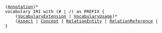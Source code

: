 <pre class="highlight highlight-html">
(<a href="#Annotation-Syntax">Annotation</a>)*
vocabulary IRI with (# | /) as PREFIX {
	(<a href="#VocabularyExtension-Syntax">VocabularyExtension</a> | <a href="#VocabularyUsage-Syntax">VocabularyUsage</a>)*
	(<a href="#Aspect-Syntax">Aspect</a> | <a href="#Concept-Syntax">Concept</a> | <a href="#RelationEntity-Syntax">RelationEntity</a> | <a href="#RelationReference-Syntax">RelationReference</a> | <a href="#Structure-Syntax">Structure</a> | <a href="#FacetedScalar-Syntax">FacetedScalar</a> | <a href="#EnumeratedScalar-Syntax">EnumeratedScalar</a> | <a href="#ScalarProperty-Syntax">ScalarProperty</a> | <a href="#StructuredProperty-Syntax">StructuredProperty</a> | <a href="#AnnotationProperty-Syntax">AnnotationProperty</a> | <a href="#Rule-Syntax">Rule</a>)*
}
</pre>
